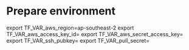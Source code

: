 # Prepare environment
export TF_VAR_aws_region=ap-southeast-2
export TF_VAR_aws_access_key_id=
export TF_VAR_aws_secret_access_key=
export TF_VAR_ssh_pubkey=
export TF_VAR_pull_secret=

